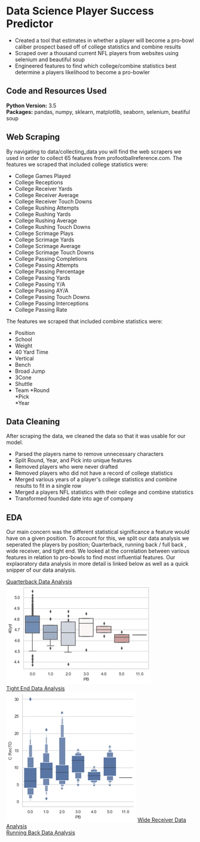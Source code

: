 # Data Science Player Success Predictor
* Created a tool that estimates in whether a player will become a pro-bowl caliber prospect based off of college statistics and combine results
* Scraped over a thousand current NFL players from websites using selenium and beautiful soup
* Engineered features to find which college/combine statistics best determine a players likelihood to become a pro-bowler

## Code and Resources Used
**Python Version:** 3.5  
**Packages:** pandas, numpy, sklearn, matplotlib, seaborn, selenium, beatiful soup
## Web Scraping
By navigating to data/collecting_data you will find the web scrapers we used in order to collect 65 features from profootballreference.com. The features we scraped that included college statistics were:
* College Games Played	
* College Receptions	
* College Receiver Yards	
* College Receiver Average	
* College Receiver Touch Downs	
* College Rushing Attempts	
* College Rushing Yards	
* College Rushing Average	
* College Rushing Touch Downs	
* College Scrimage Plays	
* College Scrimage Yards	
* College Scrimage Average	
* College Scrimage Touch Downs		
* College Passing Completions	
* College Passing Attempts	
* College Passing Percentage	
* College Passing Yards	
* College Passing Y/A	
* College Passing AY/A	
* College Passing Touch Downs	
* College Passing Interceptions	
* College Passing Rate

The features we scraped that included combine statistics were:
* Position
* School	
* Weight	
* 40 Yard Time 
* Vertical	
* Bench	
* Broad Jump	
* 3Cone	
* Shuttle	
* Team
*Round	
*Pick	
*Year

## Data Cleaning
After scraping the data, we cleaned the data so that it was usable for our model.

*	Parsed the players name to remove unnecessary characters
*	Split Round, Year, and Pick into unique features 
*	Removed players who were never drafted
* Removed players who did not have a record of college statistics	 
*	Merged various years of a player's college statistics and combine results to fit in a single row
*	Merged a players NFL statistics with their college and combine statistics 
*	Transformed founded date into age of company 

## EDA
Our main concern was the different statistical significance a feature would have on a given position. To account for this, we split our data analysis we seperated the players by position; Quarterback, running back / full back , wide receiver, and tight end. We looked at the correlation between various features in relation to pro-bowls to find most influential features. Our explaoratory data analysis in more detail is linked below as well as a quick snipper of our data analysis.

[Quarterback Data Analysis](https://github.com/DataScience-Proj-MH/NFL_Success/blob/master/Quarterback%20analysis.ipynb) <br>
![40 Yard chart](images/40yd.png) <br>
[Tight End Data Analysis](https://github.com/DataScience-Proj-MH/NFL_Success/blob/master/TE_analysis.ipynb) <br>
![40 Yard chart](images/grapph.png)
[Wide Receiver Data Analysis](google.com) <br>
[Running Back Data Analysis](google.com) <br>
